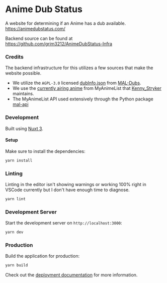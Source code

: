 # Anime Dub Status

A website for determining if an Anime has a dub available. https://animedubstatus.com/

Backend source can be found at https://github.com/grim3212/AnimeDubStatus-Infra

### Credits

The backend infrastructure for this utilizes a few sources that make the website possible.

- We utilize the `AGPL-3.0` licensed [dubInfo.json](https://github.com/MAL-Dubs/MAL-Dubs/blob/main/data/dubInfo.json) from [MAL-Dubs](https://github.com/MAL-Dubs/MAL-Dubs).
- We use the [currently airing anime](https://myanimelist.net/forum/?topicid=1692966) from MyAnimeList that [Kenny_Stryker](https://myanimelist.net/profile/Kenny_Stryker) maintains.
- The MyAnimeList API used extensively through the Python package [mal-api](https://pypi.org/project/mal-api/)


### Development

Built using [Nuxt 3](https://nuxt.com/docs/getting-started/introduction).

#### Setup

Make sure to install the dependencies:

```bash
yarn install
```

### Linting

Linting in the editor isn't showing warnings or working 100% right in VSCode currently but I don't have enough time to diagnose.

```bash
yarn lint
```

### Development Server

Start the development server on `http://localhost:3000`:

```bash
yarn dev
```

### Production

Build the application for production:

```bash
yarn build
```

Check out the [deployment documentation](https://nuxt.com/docs/getting-started/deployment) for more information.
